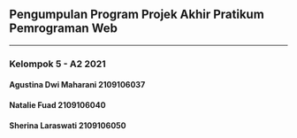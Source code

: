 ## Pengumpulan Program Projek Akhir Pratikum Pemrograman Web
-------------------------------------------------------------------------------
### Kelompok 5 - A2 2021
#### Agustina Dwi Maharani      2109106037
#### Natalie Fuad               2109106040
#### Sherina Laraswati          2109106050
